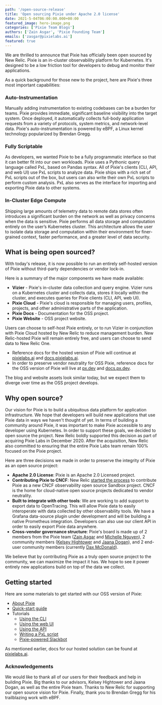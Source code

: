 ```yaml
---
path: '/open-source-release'
title: 'Open sourcing Pixie under Apache 2.0 license'
date: 2021-5-04T06:00:00.000+00:00
featured_image: hero-image.png
categories: ['Pixie Team Blogs']
authors: ['Zain Asgar', 'Pixie Founding Team']
emails: ['zasgar@pixielabs.ai']
featured: true
---
```


We are thrilled to announce that Pixie has officially been open sourced by New Relic. Pixie is an in-cluster observability platform for Kubernetes. It's designed to be a low friction tool for developers to debug and monitor their applications.

As a quick background for those new to the project, here are Pixie's three most important capabilities:

### Auto-Instrumentation

Manually adding instrumentation to existing codebases can be a burden for teams. Pixie provides immediate, significant baseline visibility into the target system. Once deployed, it automatically collects full-body application requests from a variety of protocols, system metrics, and network-level data. Pixie's auto-instrumentation is powered by eBPF, a Linux kernel technology popularized by Brendan Gregg.

### Fully Scriptable

As developers, we wanted Pixie to be a fully programmatic interface so that it can better fit into our own workloads. Pixie uses a Pythonic query language called PxL, based on Pandas syntax. All of Pixie's clients (CLI, API, and web UI) use PxL scripts to analyze data. Pixie ships with a rich set of PxL scripts out of the box, but users can also write their own PxL scripts to perform custom analysis. PxL also serves as the interface for importing and exporting Pixie data to other systems.

### In-Cluster Edge Compute

Shipping large amounts of telemetry data to remote data stores often introduces a significant burden on the network as well as privacy concerns when the data is sensitive. Pixie performs all data storage and computation entirely on the user’s Kubernetes cluster. This architecture allows the user to isolate data storage and computation within their environment for finer-grained context, faster performance, and a greater level of data security.

## What is being open sourced?

With today's release, it is now possible to run an entirely self-hosted version of Pixie without third-party dependencies or vendor lock-in.

Here is a summary of the major components we have made available:

- **Vizier** - Pixie's in-cluster data collection and query engine. Vizier runs on a Kubernetes cluster and collects data, stores it locally within the cluster, and executes queries for Pixie clients (CLI, API, web UI).
- **Pixie Cloud** - Pixie's cloud is responsible for managing users, profiles, projects, and other administrative parts of the application.
- **Pixie Docs** - Documentation for the OSS project.
- **Pixie Website** - OSS project website.

Users can choose to self-host Pixie entirely, or to run Vizier in conjunction with Pixie Cloud hosted by New Relic to reduce management burden.  New Relic-hosted Pixie will remain entirely free, and users can choose to send data to New Relic One.

- Reference docs for the hosted version of Pixie will continue at [pixielabs.ai](https://pixielabs.ai) and [docs.pixielabs.ai](https://docs.pixielabs.ai).
- In order to preserve vendor neutrality for OSS Pixie, reference docs for the OSS version of Pixie will live at [px.dev](https://px.dev) and [docs.px.dev](https://docs.px.dev).

The blog and website assets look similar today, but we expect them to diverge over time as the OSS project develops.

## Why open source?

Our vision for Pixie is to build a ubiquitous data platform for application infrastructure. We hope that developers will build new applications that use Pixie data in ways we haven't thought of yet. In terms of building a community around Pixie, it was important to make Pixie accessible to any developer using Kubernetes. In order to support these goals, we decided to open source the project. New Relic boldly supported this decision as part of acquiring Pixie Labs in December 2020. After the acquisition, New Relic also committed to ensuring that the entire Pixie Labs team remain 100% focused on the Pixie project.

Here are three decisions we made in order to preserve the integrity of Pixie as an open source project:

- **Apache 2.0 License**: Pixie is an Apache 2.0 Licensed project.
- **Contributing Pixie to CNCF**: New Relic [started the process](https://github.com/cncf/toc/issues/651) to contribute Pixie as a new CNCF observability open source Sandbox project. CNCF is the home for cloud-native open source projects dedicated to vendor neutrality.
- **Built to integrate with other tools**: We are working to add support to export data to OpenTracing. This will allow Pixie data to easily interoperate with data collected by other observability tools. We have a Grafana data-source plugin under development and will be building a native Prometheus integration. Developers can also use our client API in order to easily export Pixie data anywhere.
- **Cross-vendor governance structure**: Pixie's board is made up of 2 members from the Pixie team ([Zain Asgar](https://twitter.com/zainasgar) and [Michelle Nguyen](https://twitter.com/michelle_aimi)), 2 community members ([Kelsey Hightower](https://twitter.com/kelseyhightower) and [Jaana Dogan](https://twitter.com/rakyll)), and 2 end-user community members (currently [Dax McDonald](https://twitter.com/cloudmarooned)).

We believe that by contributing Pixie as a truly open source project to the community, we can maximize the impact it has. We hope to see it power entirely new applications build on top of the data we collect.

## Getting started

Here are some materials to get started with our OSS version of Pixie:

- [About Pixie](https://docs.px.dev/about-pixie/what-is-pixie/)
- [Quick-start guide](https://docs.px.dev/installing-pixie/quick-start/)
- Tutorials
  - [Using the CLI](https://docs.px.dev/using-pixie/using-cli/)
  - [Using the web UI](https://docs.px.dev/using-pixie/using-live-ui/)
  - [Using the API](https://docs.px.dev/using-pixie/api-quick-start/)
  - [Writing a PxL script](https://docs.px.dev/tutorials/pxl-scripts/)
  - [Pixie-powered Slackbot](https://docs.px.dev/tutorials/slackbot-alert/)

As mentioned earlier, docs for our hosted solution can be found at [pixielabs.ai](https://pixielabs.ai).

### Acknowledgements

We would like to thank all of our users for their feedback and help in building Pixie. Big thanks to our advisors, Kelsey Hightower and Jaana Dogan, as well as the entire Pixie team. Thanks to New Relic for supporting our open source vision for Pixie. Finally, thank you to Brendan Gregg for his trailblazing work with eBPF.
